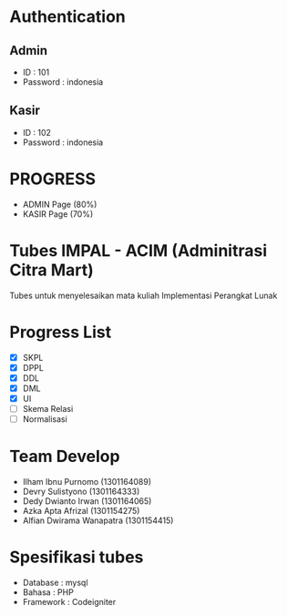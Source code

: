 # Authentication
## Admin
- ID : 101
- Password : indonesia
## Kasir
- ID : 102
- Password : indonesia

# PROGRESS
- ADMIN Page (80%)
- KASIR Page (70%)

# Tubes IMPAL - ACIM (Adminitrasi Citra Mart)
Tubes untuk menyelesaikan mata kuliah Implementasi Perangkat Lunak

# Progress List
- [x] SKPL
- [x] DPPL
- [x] DDL
- [x] DML
- [x] UI
- [ ] Skema Relasi
- [ ] Normalisasi

# Team Develop
- Ilham Ibnu Purnomo (1301164089)
- Devry Sulistyono (1301164333)
- Dedy Dwianto Irwan (1301164065)
- Azka Apta Afrizal (1301154275)
- Alfian Dwirama Wanapatra (1301154415)

# Spesifikasi tubes
- Database  : mysql
- Bahasa    : PHP
- Framework : Codeigniter
